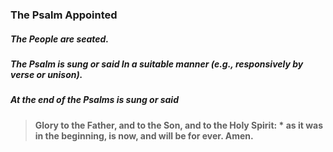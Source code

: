 ### The Psalm Appointed
##### The People are seated.
##### The Psalm is sung or said In a suitable manner (e.g., responsively by verse or unison).

##### At the end of the Psalms is sung or said
> **Glory to the Father, and to the Son, and to the Holy Spirit: *
> as it was in the beginning, is now, and will be for ever. Amen.**
